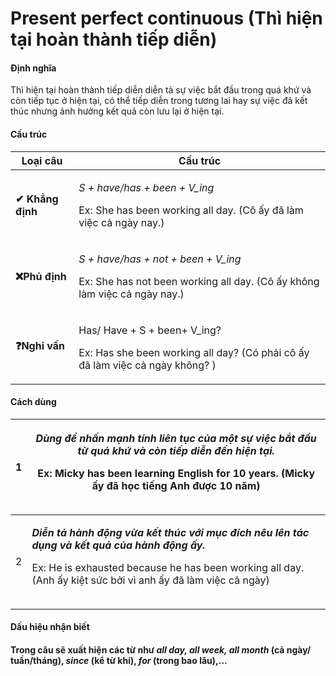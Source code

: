 # Present perfect continuous (Thì hiện tại hoàn thành tiếp diễn)

#### Định nghĩa  <a href="#dinh-nghia" id="dinh-nghia"></a>

Thì hiện tại hoàn thành tiếp diễn diễn tả sự việc bắt đầu trong quá khứ và còn tiếp tục ở hiện tại, có thể tiếp diễn trong tương lai hay sự việc đã kết thúc nhưng ảnh hưởng kết quả còn lưu lại ở hiện tại.

#### Cấu trúc <a href="#cau-truc" id="cau-truc"></a>

| **Loại câu**     | **Cấu trúc**                                                                                                                      |
| ---------------- | --------------------------------------------------------------------------------------------------------------------------------- |
| **✔ Khẳng định** | <p><em>S + have/has + been + V_ing</em></p><p>Ex: She has been working all day. (Cô ấy đã làm việc cả ngày nay.)</p>              |
| **❌Phủ định**    | <p><em>S + have/has + not + been + V_ing</em></p><p>Ex: She has not been working all day. (Cô ấy không làm việc cả ngày nay.)</p> |
| **❓Nghi vấn**    | <p>Has/ Have + S + been+ V_ing?</p><p>Ex: Has she been working all day? (Có phải cô ấy đã làm việc cả ngày không? )</p>           |

#### Cách dùng <a href="#cach-dung" id="cach-dung"></a>

| 1 | <p><em><strong>Dùng để nhấn mạnh tính liên tục của một sự việc bắt đầu từ quá khứ và còn tiếp diễn đến hiện tại.</strong></em></p><p>Ex: Micky has been learning English for 10 years. (Micky ấy đã học tiếng Anh được 10 năm)</p><p><img src="https://lh3.googleusercontent.com/QzS1RXi2r9fzreiPSC0YEaTVjsNv1JkCD6dA72WbSdn0MWS_rBlYHjItjSsXaM-s2SNOPoUl4l89ebGXxZFjMvI1Z8JAoEFs0fuKGO4uMotu6EZgwLJ76uviTOe1aHA0mjuMHUo1=s0" alt="" data-size="original"></p>            |
| - | ------------------------------------------------------------------------------------------------------------------------------------------------------------------------------------------------------------------------------------------------------------------------------------------------------------------------------------------------------------------------------------------------------------------------------------------------------------------------- |
| 2 | <p><em><strong>Diễn tả hành động vừa kết thúc với mục đích nêu lên tác dụng và kết quả của hành động ấy.</strong></em></p><p>Ex: He is exhausted because he has been working all day. (Anh ấy kiệt sức bởi vì anh ấy đã làm việc cả ngày)</p><p><img src="https://lh6.googleusercontent.com/2VlbgeUyFNsdKZhDvtkW4MTAywh7VMKkALRzEjYbv5PTIZaD5PZzCQk-f4hOV3sib1DEx9ha7IPggjVFq92B41u7NLy5OBoG6QiJAYY_fnSQDaTJvxDa0EDZmX568T5sFKIY2VWw=s0" alt="" data-size="original"></p> |

#### Dấu hiệu nhận biết <a href="#dau-hieu-nhan-biet" id="dau-hieu-nhan-biet"></a>

#### Trong câu sẽ xuất hiện các từ như _all day, all week, all month_ (cả ngày/ tuần/tháng), _since_ (kể từ khi), _for_ (trong bao lâu),… <a href="#trong-cau-se-xuat-hien-cac-tu-nhu-all-day-all-week-all-month-ca-ngay-tuan-thang-since-ke-tu-khi-for" id="trong-cau-se-xuat-hien-cac-tu-nhu-all-day-all-week-all-month-ca-ngay-tuan-thang-since-ke-tu-khi-for"></a>
